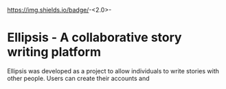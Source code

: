 https://img.shields.io/badge/<ellipsis version>-<2.0>-<brightgreen>
  
# Ellipsis - A collaborative story writing platform

Ellipsis was developed as a project to allow individuals to write stories with other people. Users can create their accounts and 
